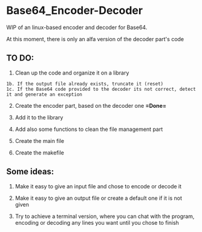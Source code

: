 # Base64_Encoder-Decoder

WIP of an linux-based encoder and decoder for Base64.

At this moment, there is only an alfa version of the decoder part's code

TO DO:
----------------------------------------------------------------------------------------------------------------------
  1. Clean up the code and organize it on a library
  
    1b. If the output file already exists, truncate it (reset)
    1c. If the Base64 code provided to the decoder its not correct, detect it and generate an exception
    
  2. Create the encoder part, based on the decoder one   <b>=Done=</b>
  
  3. Add it to the library
  
  4. Add also some functions to clean the file management part
  
  5. Create the main file
  
  6. Create the makefile
  

Some ideas:
----------------------------------------------------------------------------------------------------------------------
  1. Make it easy to give an input file and chose to encode or decode it
  2. Make it easy to give an output file or create a default one if it is not given
  
  3. Try to achieve a terminal version, where you can chat with the program, encoding or decoding any lines you want
     until you chose to finish

